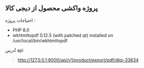 
## پروژه واکشی محصول از دیجی کالا

احتیاجات پروژه :

- PHP 8.0
- wkhtmltopdf 0.12.5 (with patched qt) installed on /usr/local/bin/wkhtmltopdf

 آدرس api

> http://127.0.0.1:8000/api/v1/product/export/pdf/dkp-33634

